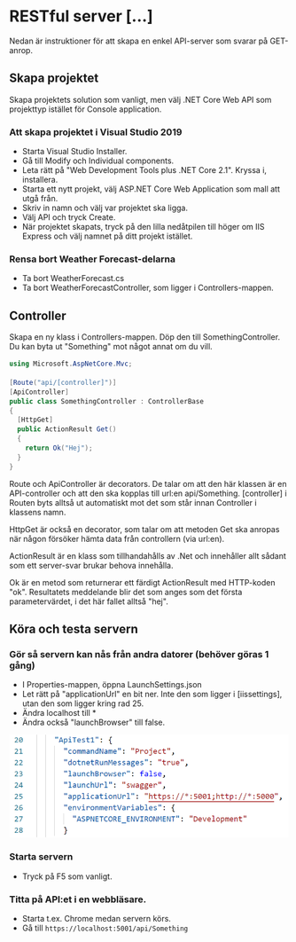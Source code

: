 # RESTful server \[…\]

Nedan är instruktioner för att skapa en enkel API-server som svarar på GET-anrop.

## Skapa projektet

Skapa projektets solution som vanligt, men välj .NET Core Web API som projekttyp istället för Console application.

### Att skapa projektet i Visual Studio 2019

* Starta Visual Studio Installer.
* Gå till Modify och Individual components.
* Leta rätt på "Web Development Tools plus .NET Core 2.1". Kryssa i, installera.
* Starta ett nytt projekt, välj ASP.NET Core Web Application som mall att utgå från.
* Skriv in namn och välj var projektet ska ligga.
* Välj API och tryck Create.
* När projektet skapats, tryck på den lilla nedåtpilen till höger om IIS Express och välj namnet på ditt projekt istället.

### Rensa bort Weather Forecast-delarna

* Ta bort WeatherForecast.cs
* Ta bort WeatherForecastController, som ligger i Controllers-mappen.

## Controller

Skapa en ny klass i Controllers-mappen. Döp den till SomethingController. Du kan byta ut "Something" mot något annat om du vill.

```csharp
using Microsoft.AspNetCore.Mvc;

[Route("api/[controller]")]
[ApiController]
public class SomethingController : ControllerBase
{
  [HttpGet]
  public ActionResult Get()
  {
    return Ok("Hej");
  }
}
```

Route och ApiController är decorators. De talar om att den här klassen är en API-controller och att den ska kopplas till url:en api/Something. \[controller\] i Routen byts alltså ut automatiskt mot det som står innan Controller i klassens namn.

HttpGet är också en decorator, som talar om att metoden Get ska anropas när någon försöker hämta data från controllern \(via url:en\).

ActionResult är en klass som tillhandahålls av .Net och innehåller allt sådant som ett server-svar brukar behova innehålla.

Ok är en metod som returnerar ett färdigt ActionResult med HTTP-koden "ok". Resultatets meddelande blir det som anges som det första parametervärdet, i det här fallet alltså "hej".

## Köra och testa servern

### Gör så servern kan nås från andra datorer \(behöver göras 1 gång\)

* I Properties-mappen, öppna LaunchSettings.json
* Let rätt på "applicationUrl" en bit ner. Inte den som ligger i \[iissettings\], utan den som ligger kring rad 25.
* Ändra localhost till \*
* Ändra också "launchBrowser" till false.

![](../../../.gitbook/assets/image%20%2825%29.png)

### Starta servern

* Tryck på F5 som vanligt.

### Titta på API:et i en webbläsare.

* Starta t.ex. Chrome medan servern körs.
* Gå till `https://localhost:5001/api/Something`

